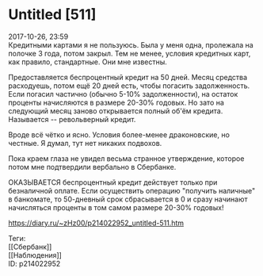 Untitled [511]
===============

   
 2017-10-26, 23:59   
  Кредитными картами я не пользуюсь. Была у меня одна, пролежала на полочке 3 года, потом закрыл. Тем не менее, условия кредитных карт, как правило, стандартные. Они мне известны.   
   
 Предоставляется беспроцентный кредит на 50 дней. Месяц средства расходуешь, потом ещё 20 дней есть, чтобы погасить задолженность. Если погасил частично (обычно 5-10% задолженности), на остаток проценты начисляются в размере 20-30% годовых. Но зато на следующий месяц заново открывается полный об'ём кредита. Называется -- револьверный кредит.   
   
 Вроде всё чётко и ясно. Условия более-менее драконовские, но честные. Я думал, тут нет никаких подвохов.   
   
 Пока краем глаза не увидел весьма странное утверждение, которое потом мне подтвердили вербально в Сбербанке.   
   
 ОКАЗЫВАЕТСЯ беспроцентный кредит действует только при безналичной оплате. Если осуществить операцию "получить наличные" в банкомате, то 50-дневный срок сбрасывается в 0 и сразу начинают начисляться проценты в том самом размере 20-30% годовых!   
    
 <https://diary.ru/~zHz00/p214022952_untitled-511.htm>   
   
 Теги:   
 [[Сбербанк]]   
 [[Наблюдения]]   
 ID: p214022952